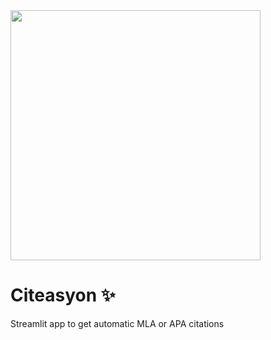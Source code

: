 <img src="" width= "400" height="400"/> 


# Citeasyon ✨
Streamlit app to get automatic MLA or APA citations
